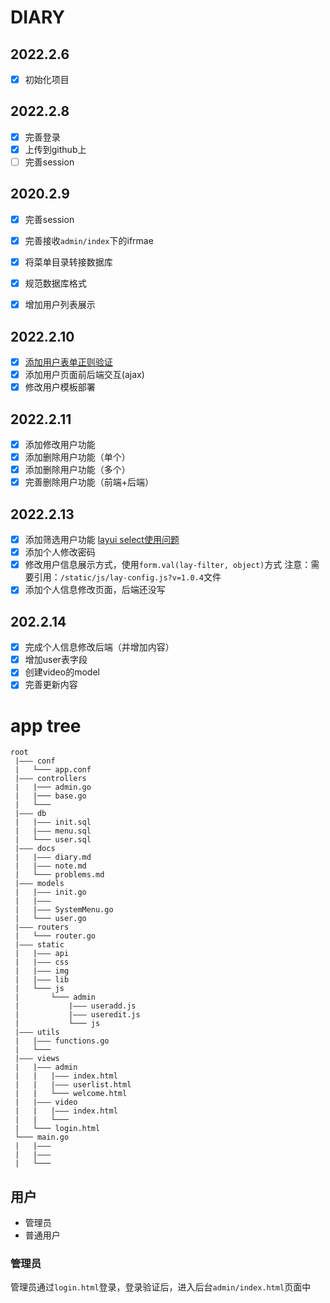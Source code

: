 # DIARY

## 2022.2.6

- [x] 初始化项目

## 2022.2.8

- [x] 完善登录
- [x] 上传到github上
- [ ] 完善session

## 2020.2.9

- [x] 完善session
- [x] 完善接收`admin/index`下的ifrmae
- [x] 将菜单目录转接数据库
- [x] 规范数据库格式

- [x] 增加用户列表展示

## 2022.2.10
- [x] [添加用户表单正则验证](https://www.cnblogs.com/raphael1982/p/8012634.html)
- [x] 添加用户页面前后端交互(ajax)
- [x] 修改用户模板部署

## 2022.2.11
- [x] 添加修改用户功能
- [x] 添加删除用户功能（单个）
- [x] 添加删除用户功能（多个）
- [x] 完善删除用户功能（前端+后端）

## 2022.2.13
- [x] 添加筛选用户功能
[layui select使用问题](https://www.cnblogs.com/kcat/p/10650227.html)
- [x] 添加个人修改密码
- [x] 修改用户信息展示方式，使用`form.val(lay-filter, object)`方式
注意：需要引用：`/static/js/lay-config.js?v=1.0.4`文件
- [x] 添加个人信息修改页面，后端还没写

## 202.2.14
- [x] 完成个人信息修改后端（并增加内容）
- [x] 增加user表字段
- [x] 创建video的model
- [x] 完善更新内容
# app tree
```
root
 |——— conf
 |   └─── app.conf
 |——— controllers
 |   |─── admin.go
 |   |─── base.go
 |   └─── 
 |——— db
 |   |——— init.sql
 |   |——— menu.sql
 |   └─── user.sql
 |——— docs
 |   |——— diary.md
 |   |——— note.md
 |   └─── problems.md
 |——— models
 |   |——— init.go
 |   |——— 
 |   |——— SystemMenu.go
 |   └─── user.go
 |——— routers
 |   └─── router.go
 |——— static
 |   |——— api
 |   |——— css
 |   |——— img
 |   |——— lib
 |   └─── js
 |       └─── admin
 |           |——— useradd.js
 |           |——— useredit.js
 |           └─── js
 |——— utils
 |   |——— functions.go
 |   └─── 
 |——— views
 |   |——— admin
 |   |   |——— index.html
 |   |   |——— userlist.html
 |   |   └─── welcome.html
 |   |——— video
 |   |   |——— index.html
 |   |   └─── 
 |   └─── login.html
 └─── main.go
 |   |——— 
 |   |——— 
 |   └─── 
```

## 用户

- 管理员
- 普通用户

### 管理员
管理员通过`login.html`登录，登录验证后，进入后台`admin/index.html`页面中